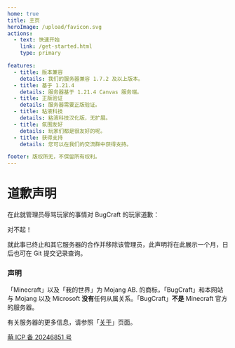 ```yaml
---
home: true
title: 主页
heroImage: /upload/favicon.svg
actions:
  - text: 快速开始
    link: /get-started.html
    type: primary

features:
  - title: 版本兼容
    details: 我们的服务器兼容 1.7.2 及以上版本。
  - title: 基于 1.21.4
    details: 服务器基于 1.21.4 Canvas 服务端。
  - title: 正版验证
    details: 服务器需要正版验证。
  - title: 粘液科技
    details: 粘液科技汉化版，无扩展。
  - title: 氛围友好
    details: 玩家们都是很友好的呢。
  - title: 获得支持
    details: 您可以在我们的交流群中获得支持。

footer: 版权所无，不保留所有权利。
---
```


# 道歉声明
在此就管理员辱骂玩家的事情对 BugCraft 的玩家道歉：

对不起！

就此事已终止和其它服务器的合作并移除该管理员，此声明将在此展示一个月，日后也可在 Git 提交记录查询。

### 声明
「Minecraft」以及「我的世界」为 Mojang AB. 的商标，「BugCraft」和本网站与 Mojang 以及 Microsoft **没有**任何从属关系。「BugCraft」**不是** Minecraft 官方的服务器。

有关服务器的更多信息，请参照「[关于](/about.html)」页面。

[萌 ICP 备 20246851 号](https://icp.gov.moe/?keyword=bugcraft.org)

